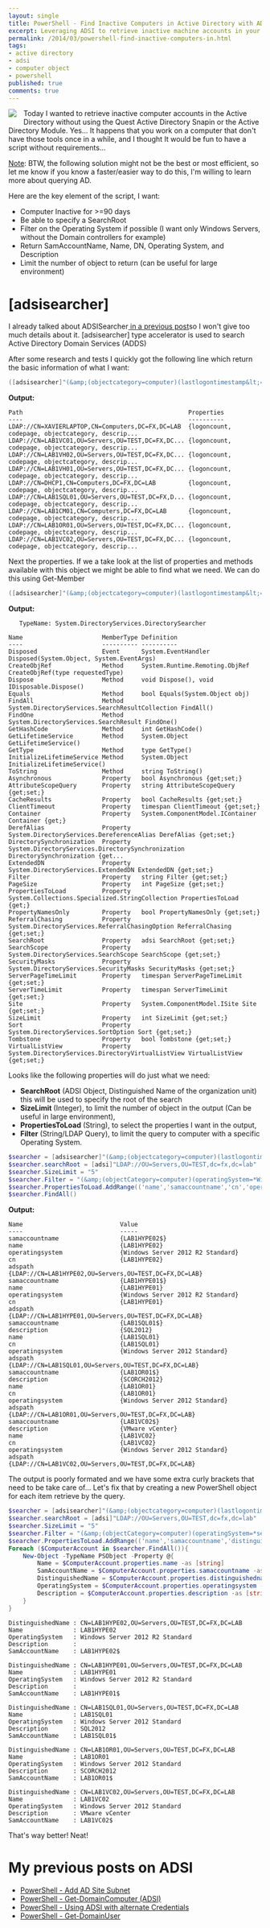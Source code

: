 ```yaml
---
layout: single
title: PowerShell - Find Inactive Computers in Active Directory with ADSI
excerpt: Leveraging ADSI to retrieve inactive machine accounts in your domain.
permalink: /2014/03/powershell-find-inactive-computers-in.html
tags: 
- active directory
- adsi
- computer object
- powershell
published: true
comments: true
---
```



<a href="{{ site.url }}/images/2014/20140323_PowerShell_-_Find_Inactive_Computers_in_Active_Directory_with_ADSI/icon_find_computer__674497977__-127x135.png" imageanchor="1" style="clear: left; float: left; margin-bottom: 1em; margin-right: 1em;"><img border="0" src="{{ site.url }}/images/2014/20140323_PowerShell_-_Find_Inactive_Computers_in_Active_Directory_with_ADSI/icon_find_computer__674497977__-127x135.png" /></a>Today I wanted to retrieve inactive computer accounts in the Active Directory without using the Quest Active Directory Snapin or the Active Directory Module. Yes... It happens that you work on a computer that don't have those tools once in a while, and I thought It would be fun to have a script without requirements...

<u>Note</u>: BTW, the following solution might not be the best or most efficient, so let me know if you know a faster/easier way to do this, I'm willing to learn more about querying AD.

Here are the key element of the script, I want:

* Computer Inactive for &gt;=90 days
* Be able to specify a SearchRoot
* Filter on the Operating System if possible (I want only Windows Servers, without the Domain controllers for example)
* Return SamAccountName, Name, DN, Operating System, and Description
* Limit the number of object to return (can be useful for large environment)

# [adsisearcher]

I already talked about ADSISearcher<a href="{{ site.url }}/2013/10/powershell-get-domainuser.html" target="_blank"> in a previous post</a>so I won't give too much details about it. [adsisearcher] type accelerator is used to search Active Directory Domain Services (ADDS)

After some research and tests I quickly got the following line which return the basic information of what I want:

```powershell
([adsisearcher]"(&amp;(objectcategory=computer)(lastlogontimestamp&lt;=$((Get-Date).AddDays(-105).ToFileTime())))").findall()
```

**Output:**

```text
Path                                              Properties
----                                              ----------
LDAP://CN=XAVIERLAPTOP,CN=Computers,DC=FX,DC=LAB  {logoncount, codepage, objectcategory, descrip...
LDAP://CN=LAB1VC01,OU=Servers,OU=TEST,DC=FX,DC... {logoncount, codepage, objectcategory, descrip...
LDAP://CN=LAB1VH02,OU=Servers,OU=TEST,DC=FX,DC... {logoncount, codepage, objectcategory, descrip...
LDAP://CN=LAB1VH01,OU=Servers,OU=TEST,DC=FX,DC... {logoncount, codepage, objectcategory, descrip...
LDAP://CN=DHCP1,CN=Computers,DC=FX,DC=LAB         {logoncount, codepage, objectcategory, descrip...
LDAP://CN=LAB1SQL01,OU=Servers,OU=TEST,DC=FX,D... {logoncount, codepage, objectcategory, descrip...
LDAP://CN=LAB1CM01,CN=Computers,DC=FX,DC=LAB      {logoncount, codepage, objectcategory, descrip...
LDAP://CN=LAB1OR01,OU=Servers,OU=TEST,DC=FX,DC... {logoncount, codepage, objectcategory, descrip...
LDAP://CN=LAB1VC02,OU=Servers,OU=TEST,DC=FX,DC... {logoncount, codepage, objectcategory, descrip...
```

Next the properties. If we a take look at the list of properties and methods available with this object we might be able to find what we need. We can do this using Get-Member

```powershell
([adsisearcher]"(&amp;(objectcategory=computer)(lastlogontimestamp&lt;=$((Get-Date).AddDays(-105).ToFileTime())))") | Get-Member
```

**Output:**

```text
   TypeName: System.DirectoryServices.DirectorySearcher

Name                      MemberType Definition
----                      ---------- ----------
Disposed                  Event      System.EventHandler Disposed(System.Object, System.EventArgs)
CreateObjRef              Method     System.Runtime.Remoting.ObjRef CreateObjRef(type requestedType)
Dispose                   Method     void Dispose(), void IDisposable.Dispose()
Equals                    Method     bool Equals(System.Object obj)
FindAll                   Method     System.DirectoryServices.SearchResultCollection FindAll()
FindOne                   Method     System.DirectoryServices.SearchResult FindOne()
GetHashCode               Method     int GetHashCode()
GetLifetimeService        Method     System.Object GetLifetimeService()
GetType                   Method     type GetType()
InitializeLifetimeService Method     System.Object InitializeLifetimeService()
ToString                  Method     string ToString()
Asynchronous              Property   bool Asynchronous {get;set;}
AttributeScopeQuery       Property   string AttributeScopeQuery {get;set;}
CacheResults              Property   bool CacheResults {get;set;}
ClientTimeout             Property   timespan ClientTimeout {get;set;}
Container                 Property   System.ComponentModel.IContainer Container {get;}
DerefAlias                Property   System.DirectoryServices.DereferenceAlias DerefAlias {get;set;}
DirectorySynchronization  Property   System.DirectoryServices.DirectorySynchronization DirectorySynchronization {get...
ExtendedDN                Property   System.DirectoryServices.ExtendedDN ExtendedDN {get;set;}
Filter                    Property   string Filter {get;set;}
PageSize                  Property   int PageSize {get;set;}
PropertiesToLoad          Property   System.Collections.Specialized.StringCollection PropertiesToLoad {get;}
PropertyNamesOnly         Property   bool PropertyNamesOnly {get;set;}
ReferralChasing           Property   System.DirectoryServices.ReferralChasingOption ReferralChasing {get;set;}
SearchRoot                Property   adsi SearchRoot {get;set;}
SearchScope               Property   System.DirectoryServices.SearchScope SearchScope {get;set;}
SecurityMasks             Property   System.DirectoryServices.SecurityMasks SecurityMasks {get;set;}
ServerPageTimeLimit       Property   timespan ServerPageTimeLimit {get;set;}
ServerTimeLimit           Property   timespan ServerTimeLimit {get;set;}
Site                      Property   System.ComponentModel.ISite Site {get;set;}
SizeLimit                 Property   int SizeLimit {get;set;}
Sort                      Property   System.DirectoryServices.SortOption Sort {get;set;}
Tombstone                 Property   bool Tombstone {get;set;}
VirtualListView           Property   System.DirectoryServices.DirectoryVirtualListView VirtualListView {get;set;}

```

Looks like the following properties will do just what we need:

* <b>SearchRoot</b> (ADSI Object, Distinguished Name of the organization unit) this will be used to specify the root of the search
* <b>SizeLimit </b>(Integer), to limit the number of object in the output (Can be useful in large environment),
* <b>PropertiesToLoad</b> (String), to select the properties I want in the output,
* <b>Filter</b> (String/LDAP Query), to limit the query to computer with a specific Operating System.

```powershell
$searcher = [adsisearcher]"(&amp;(objectcategory=computer)(lastlogontimestamp&lt;=$((Get-Date).AddDays(-90).ToFileTime())))"
$searcher.searchRoot = [adsi]"LDAP://OU=Servers,OU=TEST,dc=fx,dc=lab"
$searcher.SizeLimit = "5"
$searcher.Filter = "(&amp;(objectCategory=computer)(operatingSystem=*Windows*server*))"
$searcher.PropertiesToLoad.AddRange(('name','samaccountname','cn','operatingsystem','description'))
$searcher.FindAll()
```

**Output:**

```text
Name                           Value
----                           -----
samaccountname                 {LAB1HYPE02$}
name                           {LAB1HYPE02}
operatingsystem                {Windows Server 2012 R2 Standard}
cn                             {LAB1HYPE02}
adspath                        {LDAP://CN=LAB1HYPE02,OU=Servers,OU=TEST,DC=FX,DC=LAB}
samaccountname                 {LAB1HYPE01$}
name                           {LAB1HYPE01}
operatingsystem                {Windows Server 2012 R2 Standard}
cn                             {LAB1HYPE01}
adspath                        {LDAP://CN=LAB1HYPE01,OU=Servers,OU=TEST,DC=FX,DC=LAB}
samaccountname                 {LAB1SQL01$}
description                    {SQL2012}
name                           {LAB1SQL01}
cn                             {LAB1SQL01}
operatingsystem                {Windows Server 2012 Standard}
adspath                        {LDAP://CN=LAB1SQL01,OU=Servers,OU=TEST,DC=FX,DC=LAB}
samaccountname                 {LAB1OR01$}
description                    {SCORCH2012}
name                           {LAB1OR01}
cn                             {LAB1OR01}
operatingsystem                {Windows Server 2012 Standard}
adspath                        {LDAP://CN=LAB1OR01,OU=Servers,OU=TEST,DC=FX,DC=LAB}
samaccountname                 {LAB1VC02$}
description                    {VMware vCenter}
name                           {LAB1VC02}
cn                             {LAB1VC02}
operatingsystem                {Windows Server 2012 Standard}
adspath                        {LDAP://CN=LAB1VC02,OU=Servers,OU=TEST,DC=FX,DC=LAB}

```

The output is poorly formated and we have some extra curly brackets that need to be take care of... Let's fix that by creating a new PowerShell object for each item retrieve by the query.

```powershell
$searcher = [adsisearcher]"(&amp;(objectcategory=computer)(lastlogontimestamp&lt;=$((Get-Date).AddDays(-90).ToFileTime())))"
$searcher.searchRoot = [adsi]"LDAP://OU=Servers,OU=TEST,dc=fx,dc=lab"
$searcher.SizeLimit = "5"
$searcher.Filter = "(&amp;(objectCategory=computer)(operatingSystem=*server*))"
$searcher.PropertiesToLoad.AddRange(('name','samaccountname','distinguishedname','operatingsystem','description'))
Foreach ($ComputerAccount in $searcher.FindAll()){
    New-Object -TypeName PSObject -Property @{
        Name = $ComputerAccount.properties.name -as [string]
        SamAccountName = $ComputerAccount.properties.samaccountname -as [string]
        DistinguishedName = $ComputerAccount.properties.distinguishedname -as [string]
        OperatingSystem = $ComputerAccount.properties.operatingsystem -as [string]
        Description = $ComputerAccount.properties.description -as [string]
    }
}
```

```text
DistinguishedName : CN=LAB1HYPE02,OU=Servers,OU=TEST,DC=FX,DC=LAB
Name              : LAB1HYPE02
OperatingSystem   : Windows Server 2012 R2 Standard
Description       : 
SamAccountName    : LAB1HYPE02$

DistinguishedName : CN=LAB1HYPE01,OU=Servers,OU=TEST,DC=FX,DC=LAB
Name              : LAB1HYPE01
OperatingSystem   : Windows Server 2012 R2 Standard
Description       : 
SamAccountName    : LAB1HYPE01$

DistinguishedName : CN=LAB1SQL01,OU=Servers,OU=TEST,DC=FX,DC=LAB
Name              : LAB1SQL01
OperatingSystem   : Windows Server 2012 Standard
Description       : SQL2012
SamAccountName    : LAB1SQL01$

DistinguishedName : CN=LAB1OR01,OU=Servers,OU=TEST,DC=FX,DC=LAB
Name              : LAB1OR01
OperatingSystem   : Windows Server 2012 Standard
Description       : SCORCH2012
SamAccountName    : LAB1OR01$

DistinguishedName : CN=LAB1VC02,OU=Servers,OU=TEST,DC=FX,DC=LAB
Name              : LAB1VC02
OperatingSystem   : Windows Server 2012 Standard
Description       : VMware vCenter
SamAccountName    : LAB1VC02$

```

That's way better! Neat!

# My previous posts on ADSI

* <a href="{{ site.url }}/2013/11/powershell-add-ad-site-subnet.html" target="_blank">PowerShell - Add AD Site Subnet</a>
* <a href="{{ site.url }}/2013/10/powershell-get-domaincomputer-adsi.html" target="_blank">PowerShell - Get-DomainComputer (ADSI)</a>
* <a href="{{ site.url }}/2013/10/powershell-using-adsi-with-alternate.html" target="_blank">PowerShell - Using ADSI with alternate Credentials</a>
* <a href="{{ site.url }}/2013/10/powershell-get-domainuser.html" target="_blank">PowerShell - Get-DomainUser</a>